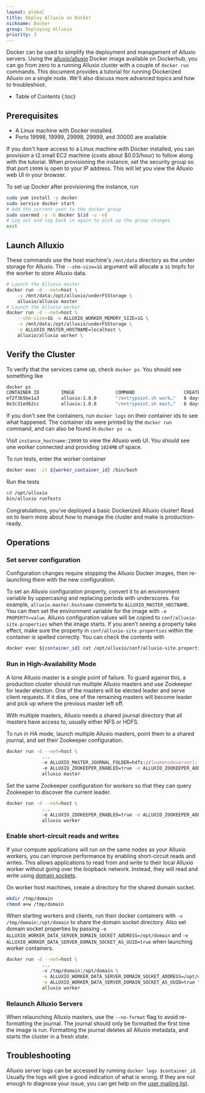 ```yaml
---
layout: global
title: Deploy Alluxio on Docker
nickname: Docker
group: Deploying Alluxio
priority: 3
---
```


Docker can be used to simplify the deployment and management of Alluxio servers.
Using the [alluxio/alluxio](https://hub.docker.com/r/alluxio/alluxio/) Docker
image available on Dockerhub, you can go from
zero to a running Alluxio cluster with a couple of `docker run` commands.
This document provides a tutorial for running Dockerized Alluxio on a single node.
We'll also discuss more advanced topics and how to troubleshoot.

* Table of Contents
{:toc}

## Prerequisites

- A Linux machine with Docker installed.
- Ports 19998, 19999, 29998, 29999, and 30000 are available

If you don't have access to a Linux machine with Docker installed, you can
provision a t2.small EC2 machine (costs about $0.03/hour) to follow along with
the tutorial. When provisioning the instance, set the security group so that
port `19999` is open to your IP address. This will let you view the Alluxio web
UI in your browser.

To set up Docker after provisioning the instance, run

```bash
sudo yum install -y docker
sudo service docker start
# Add the current user to the docker group
sudo usermod -a -G docker $(id -u -n)
# Log out and log back in again to pick up the group changes
exit
```

## Launch Alluxio

These commands use the host machine's `/mnt/data` directory as the under storage for Alluxio.
The `--shm-size=1G` argument will allocate a `1G` tmpfs for the worker to store Alluxio data.

```bash
# Launch the Alluxio master
docker run -d --net=host \
    -v /mnt/data:/opt/alluxio/underFSStorage \
    alluxio/alluxio master
# Launch the Alluxio worker
docker run -d --net=host \
    --shm-size=1G -e ALLUXIO_WORKER_MEMORY_SIZE=1G \
    -v /mnt/data:/opt/alluxio/underFSStorage \
    -e ALLUXIO_MASTER_HOSTNAME=localhost \
    alluxio/alluxio worker \
```

## Verify the Cluster

To verify that the services came up, check `docker ps`. You should see something like
```bash
docker ps
CONTAINER ID        IMAGE               COMMAND                  CREATED             STATUS              PORTS               NAMES
ef2f3b5be1a3        alluxio:1.8.0       "/entrypoint.sh work…"   6 days ago          Up 6 days                               dazzling_lichterman
8e3c31ed62cc        alluxio:1.8.0       "/entrypoint.sh mast…"   6 days ago          Up 6 days                               eloquent_clarke
```

If you don't see the containers, run `docker logs` on their container ids to see what happened.
The container ids were printed by the `docker run` command, and can also be found in `docker ps -a`.

Visit `instance_hostname:19999` to view the Alluxio web UI. You should see one worker connected and providing
`1024MB` of space.

To run tests, enter the worker container

```bash
docker exec -it ${worker_container_id} /bin/bash
```

Run the tests

```bash
cd /opt/alluxio
bin/alluxio runTests
```

Congratulations, you've deployed a basic Dockerized Alluxio cluster! Read on to learn more about how to manage the cluster and make is production-ready.

## Operations

### Set server configuration

Configuration changes require stopping the Alluxio Docker images, then re-launching
them with the new configuration.

To set an Alluxio configuration property, convert it to an environment variable by uppercasing
and replacing periods with underscores. For example, `alluxio.master.hostname` converts to
`ALLUXIO_MASTER_HOSTNAME`. You can then set the environment variable for the image with
`-e PROPERTY=value`. Alluxio configuration values will be copied to `conf/alluxio-site.properties`
when the image starts. If you aren't seeing a property take effect, make sure the property in
`conf/alluxio-site.properties` within the container is spelled correctly. You can check the
contents with

```bash
docker exec ${container_id} cat /opt/alluxio/conf/alluxio-site.properties
```

### Run in High-Availability Mode

A lone Alluxio master is a single point of failure. To guard against this, a production
cluster should run multiple Alluxio masters and use Zookeeper for leader election. One
of the masters will be elected leader and serve client requests. If it dies, one of the
remaining masters will become leader and pick up where the previous master left off.

With multiple masters, Alluxio needs a shared journal directory that all masters have
access to, usually either NFS or HDFS.

To run in HA mode, launch multiple Alluxio masters, point them to a shared journal,
and set their Zookeeper configuration.

```bash
docker run -d --net=host \
             ...
             -e ALLUXIO_MASTER_JOURNAL_FOLDER=hdfs://[namenodeserver]:[namenodeport]/alluxio_journal
             -e ALLUXIO_ZOOKEEPER_ENABLED=true -e ALLUXIO_ZOOKEEPER_ADDRESS=zkhost1:2181,zkhost2:2181,zkhost3:2181 \
             alluxio master
```

Set the same Zookeeper configuration for workers so that they can query Zookeeper
to discover the current leader.

```bash
docker run -d --net=host \
             ...
             -e ALLUXIO_ZOOKEEPER_ENABLED=true -e ALLUXIO_ZOOKEEPER_ADDRESS=zkhost1:2181,zkhost2:2181,zkhost3:2181 \
             alluxio worker
```

### Enable short-circuit reads and writes

If your compute applications will run on the same nodes as your Alluxio workers,
you can improve performance by enabling short-circuit reads
and writes. This allows applications to read from and write to their
local Alluxio worker without going over the loopback network. Instead, they will
read and write using [domain sockets](https://en.wikipedia.org/wiki/Unix_domain_socket).

On worker host machines, create a directory for the shared domain socket.
```bash
mkdir /tmp/domain
chmod a+w /tmp/domain
```

When starting workers and clients, run their docker containers with `-v /tmp/domain:/opt/domain`
to share the domain socket directory. Also set domain socket properties by passing
`-e ALLUXIO_WORKER_DATA_SERVER_DOMAIN_SOCKET_ADDRESS=/opt/domain` and
`-e ALLUXIO_WORKER_DATA_SERVER_DOMAIN_SOCKET_AS_UUID=true` when launching worker containers.

```bash
docker run -d --net=host \
             ...
             -v /tmp/domain:/opt/domain \
             -e ALLUXIO_WORKER_DATA_SERVER_DOMAIN_SOCKET_ADDRESS=/opt/domain \
             -e ALLUXIO_WORKER_DATA_SERVER_DOMAIN_SOCKET_AS_UUID=true \
             alluxio worker
```

### Relaunch Alluxio Servers

When relaunching Alluxio masters, use the `--no-format` flag to avoid re-formatting
the journal. The journal should only be formatted the first time the image is run.
Formatting the journal deletes all Alluxio metadata, and starts the cluster in
a fresh state.

## Troubleshooting

Alluxio server logs can be accessed by running `docker logs $container_id`.
Usually the logs will give a good indication of what is wrong. If they are not enough to diagnose
your issue, you can get help on the
[user mailing list](https://groups.google.com/forum/#!forum/alluxio-users).
